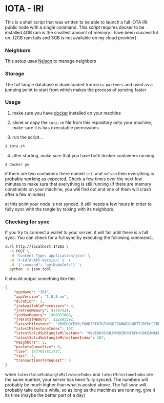 # IOTA - IRI

This is a shell script that was written to be able to launch a full IOTA IRI public node
with a single command. This script requires docker to be installed 4GB ram is the smallest
amount of memory I have been successful on. (2GB ram fails and 3GB is not available on my
cloud provider)

### Neighbors 

This setup uses [Nelson](https://github.com/SemkoDev/nelson.cli) to manage neighbors

### Storage

The full tangle database is downloaded from`iota.partners` and used as a jumping point
to start from which makes the process of syncing faster

### Usage

1. make sure you have [docker](https://docs.docker.com/engine/installation/) installed on
your machine 

2. clone or copy the `iota.sh` file from this repository onto your machine, make sure it
   is has executable permissions

3. run the script...

```bash
$ iota.sh
```

4. after starting, make sure that you have both docker containers running.

```shell
$ docker ps
```

if there are two containers there named `iri`, and `nelson` then everything is probably
working as expected. Check a few times over the next few minutes to make sure that
everything is still running (if there are memory constraints on your machine, you will find out
and one of them will crash after a few minutes)

at this point your node is not synced. It still needs a few hours in order to fully sync
with the tangle by talking with its neighbors. 

### Checking for sync

If you try to connect a wallet to your server, it will fail until there is a full sync.
You can check for a full sync by executing the following command...

```bash
curl http://localhost:14265 \
  -X POST \
  -H 'Content-Type: application/json' \
  -H 'X-IOTA-API-Version: 1' \
  -d '{"command": "getNodeInfo"}' \
  python -m json.tool
```

It should output something like this

```json
{
    "appName": "IRI",
    "appVersion": "1.0.8.nu",
    "duration": 1,
    "jreAvailableProcessors": 4,
    "jreFreeMemory": 91707424,
    "jreMaxMemory": 1908932608,
    "jreTotalMemory": 122683392,
    "latestMilestone": "VBVEUQYE99LFWHDZRFKTGFHYGDFEAMAEBGUBTTJRFKHCFBRTXFAJQ9XIUEZQCJOQTZNOOHKUQIKOY9999",
    "latestMilestoneIndex": 107,
    "latestSolidSubtangleMilestone": "VBVEUQYE99LFWHDZRFKTGFHYGDFEAMAEBGUBTTJRFKHCFBRTXFAJQ9XIUEZQCJOQTZNOOHKUQIKOY9999",
    "latestSolidSubtangleMilestoneIndex": 107,
    "neighbors": 2,
    "packetsQueueSize": 0,
    "time": 1477037811737,
    "tips": 3,
    "transactionsToRequest": 0
}
```

when `latestSolidSubtangleMilestoneIndex` and `latestMilestoneIndex` are the same number,
your server has been fully synced. The numbers will probably be much higher than what is
posted above. The full sync will probably take quite a while, so as long as the machines
are running, give it its time (maybe the better part of a day) 
